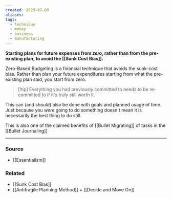 ```yaml
---
created: 2023-07-08
aliases: 
tags:
  - technique
  - money
  - business
  - manufacturing
---
```

**Starting plans for future expenses from *zero*, rather than from the pre-existing plan, to avoid the [[Sunk Cost Bias]].**

Zero-Based Budgeting is a financial technique that avoids the sunk-cost bias. Rather than plan your future expenditures starting from what the pre-existing plan said, you start from zero. 

> [!tip] Everything you had previously committed to needs to be re-committed to if it's truly still worth it.

This can (and should) also be done with goals and planned usage of time. Just because you *were* going to do something doesn't mean it is necessarily the best thing to do still.

This is also one of the claimed benefits of [[Bullet Migrating]] of tasks in the [[Bullet Journaling]]

****
### Source
- [[Essentialism]]

### Related
- [[Sunk Cost Bias]]
- [[Antifragile Planning Method]] + [[Decide and Move On]]